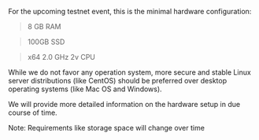 For the upcoming testnet event, this is the minimal hardware configuration:
> 8 GB RAM 

> 100GB SSD

> x64 2.0 GHz 2v CPU
 
While we do not favor any operation system, more secure and stable Linux server distributions (like CentOS) should be preferred over desktop operating systems (like Mac OS and Windows).

We will provide more detailed information on the hardware setup in due course of time.

Note: Requirements like storage space will change over time
